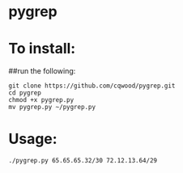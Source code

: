# pygrep

To install:
=======

##run the following:
```
git clone https://github.com/cqwood/pygrep.git
cd pygrep
chmod +x pygrep.py
mv pygrep.py ~/pygrep.py
```

Usage:
=======

```
./pygrep.py 65.65.65.32/30 72.12.13.64/29
```
